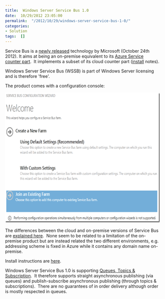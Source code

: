 ```yaml
---
title:  Windows Server Service Bus 1.0
date:  10/29/2012 23:05:00
permalink:  "/2012/10/29/windows-server-service-bus-1-0/"
categories:
- Solution
tags:  []
---
```

<p>Service Bus is a <a href="http://blogs.msdn.com/b/windowsazure/archive/2012/10/24/announcing-public-availability-of-service-bus-for-windows-server-service-bus-1-0.aspx">newly released</a> technology by Microsoft (October 24th 2012). It aims at being an on-premise equivalent to its <a href="http://msdn.microsoft.com/en-us/library/ee732537.aspx">Azure Service counter part</a>.&#160; It implements a subset of its cloud counter part (<a href="http://www.microsoft.com/en-us/download/details.aspx?id=35374">install</a> notes).</p>  <p>Windows Server Service Bus (WSSB) is part of Windows Server licensing and is therefore 'free'.</p>  <p>The product comes with a configuration console:</p>  <p><a href="assets/2012/10/windows-server-service-bus-1-0/image.png"><img style="background-image:none;border-bottom:0;border-left:0;padding-left:0;padding-right:0;display:inline;border-top:0;border-right:0;padding-top:0;" title="image" border="0" alt="image" src="assets/2012/10/windows-server-service-bus-1-0/image_thumb.png" width="691" height="422" /></a></p>  <p>The differences between the cloud and on-premise versions of Service Bus are <a href="http://msdn.microsoft.com/en-us/library/jj193027(v=azure.10).aspx">explained here</a>.&#160; None seem to be related to a limitation of the on-premise product but are instead related the two different environments, e.g. addressing scheme is fixed in Azure while it contains any domain name on-premise.</p>  <p>Install instructions are <a href="http://msdn.microsoft.com/en-us/library/jj193021(v=azure.10)">here</a>.</p>  <p>Windows Server Service Bus 1.0 is supporting <a href="http://msdn.microsoft.com/en-us/library/jj193012(v=azure.10).aspx">Queues, Topics &amp; Subscription</a>.&#160; It therefore supports straight asynchronous publishing (via queues) and publish-subscribe asynchronous publishing (through topics &amp; subscriptions).&#160; There are no guarantees of in order delivery although order is mostly respected in queues.</p>